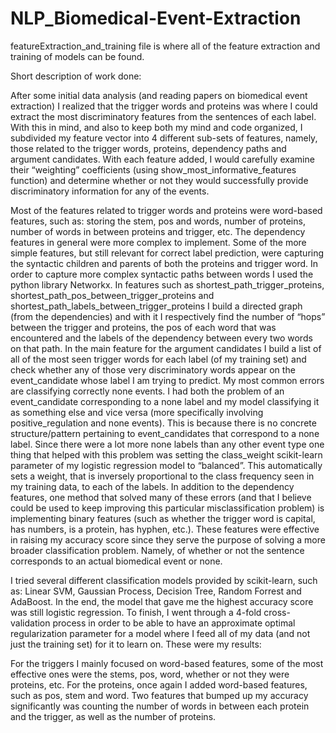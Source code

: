 # NLP_Biomedical-Event-Extraction


featureExtraction_and_training file is where all of the feature extraction and training of models can be found.

Short description of work done:

After some initial data analysis (and reading papers on biomedical event extraction) I realized that the trigger words and proteins was where I could extract the most discriminatory features from the sentences of each label. With this in mind, and also to keep both my mind and code organized, I subdivided my feature vector into 4 different sub-sets of features, namely, those related to the trigger words, proteins, dependency paths and argument candidates. With each feature added, I would carefully examine their “weighting” coefficients (using show_most_informative_features function) and determine whether or not they would successfully provide discriminatory information for any of the events. 

Most of the features related to trigger words and proteins were word-based features, such as: storing the stem, pos and words, number of proteins, number of words in between proteins and trigger, etc. The dependency features in general were more complex to implement. Some of the more simple features, but still relevant for correct label prediction, were capturing the syntactic children and parents of both the proteins and trigger word. In order to capture more complex syntactic paths between words I used the python library Networkx. In features such as shortest_path_trigger_proteins, shortest_path_pos_between_trigger_proteins and shortest_path_labels_between_trigger_proteins I build a directed graph (from the dependencies) and with it I respectively find the number of “hops” between the trigger and proteins, the pos of each word that was encountered and the labels of the dependency between every two words on that path. In the main feature for the argument candidates I build a list of all of the most seen trigger words for each label (of my training set) and check whether any of those very discriminatory words appear on the event_candidate whose label I am trying to predict.
My most common errors are classifying correctly none events. I had both the problem of an event_candidate corresponding to a none label and my model classifying it as something else and vice versa (more specifically involving positive_regulation and none events). This is because there is no concrete structure/pattern pertaining to event_candidates that correspond to a none label. Since there were a lot more none labels than any other event type one thing that helped with this problem was setting the class_weight scikit-learn parameter of my logistic regression model to “balanced”. This automatically sets a weight, that is inversely proportional to the class frequency seen in my training data, to each of the labels. In addition to the dependency features, one method that solved many of these errors (and that I believe could be used to keep improving this particular misclassification problem) is implementing binary features (such as whether the trigger word is capital, has numbers, is a protein, has hyphen, etc.). These features were effective in raising my accuracy score since they serve the purpose of solving a more broader classification problem. Namely, of whether or not the sentence corresponds to an actual biomedical event or none.

I tried several different classification models provided by scikit-learn, such as: Linear SVM, Gaussian Process, Decision Tree, Random Forrest and AdaBoost. In the end, the model that gave me the highest accuracy score was still logistic regression. 
To finish, I went through a 4-fold cross-validation process in order to be able to have an approximate optimal regularization parameter for a model where I feed all of my data (and not just the training set) for it to learn on. These were my results:


For the triggers I mainly focused on word-based features, some of the most effective ones were the stems, pos, word, whether or not they were proteins, etc. For the proteins, once again I added word-based features, such as pos, stem and word. Two features that bumped up my accuracy significantly was counting the number of words in between each protein and the trigger, as well as the number of proteins.
